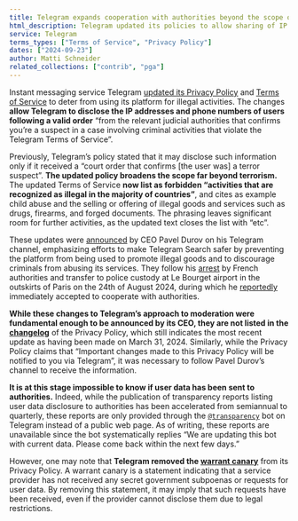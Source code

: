 ```yaml
---
title: Telegram expands cooperation with authorities beyond the scope of terrorism
html_description: Telegram updated its policies to allow sharing of IP addresses and phone numbers of users violating its Terms of Service with authorities.
service: Telegram
terms_types: ["Terms of Service", "Privacy Policy"]
dates: ["2024-09-23"]
author: Matti Schneider
related_collections: ["contrib", "pga"]
---
```


Instant messaging service Telegram [updated its Privacy Policy](https://github.com/OpenTermsArchive/contrib-versions/commit/9d484c869600b6e817b263b6919e20a5cd7c9c70#diff-e94a4eda2e65a52b5a52c13037a8d5f4e7f2aaffeba6dd83bb361ab973157019R235) and [Terms of Service](https://github.com/OpenTermsArchive/contrib-versions/commit/1a3a08b4f4a4a12fbae84197af7f4bcef0c36cc9#diff-e71804c4c17b46bdab60adfe08be9314a2cdbd028d3ce524695c844c40e643b4R9) to deter from using its platform for illegal activities. The changes **allow Telegram to disclose the IP addresses and phone numbers of users following a valid order** “from the relevant judicial authorities that confirms you’re a suspect in a case involving criminal activities that violate the Telegram Terms of Service”.

Previously, Telegram’s policy stated that it may disclose such information only if it received a “court order that confirms [the user was] a terror suspect”. **The updated policy broadens the scope far beyond terrorism.** The updated Terms of Service **now list as forbidden “activities that are recognized as illegal in the majority of countries”**, and cites as example child abuse and the selling or offering of illegal goods and services such as drugs, firearms, and forged documents. The phrasing leaves significant room for further activities, as the updated text closes the list with “etc”.

These updates were [announced](https://t.me/durov/345) by CEO Pavel Durov on his Telegram channel, emphasizing efforts to make Telegram Search safer by preventing the platform from being used to promote illegal goods and to discourage criminals from abusing its services. They follow his [arrest](https://www.tribunal-de-paris.justice.fr/sites/default/files/2024-08/2024-08-26%20-%20CP%20TELEGRAM%20.pdf) by French authorities and transfer to police custody at Le Bourget airport in the outskirts of Paris on the 24th of August 2024, during which he [reportedly](https://www.lemonde.fr/societe/article/2024/09/13/apres-l-arrestation-de-pavel-durov-le-sursaut-de-cooperation-de-telegram-avec-les-autorites-judiciaires-en-france-et-en-belgique_6316647_3224.html) immediately accepted to cooperate with authorities.

**While these changes to Telegram’s approach to moderation were fundamental enough to be announced by its CEO, they are not listed in the [changelog](https://github.com/OpenTermsArchive/contrib-versions/blob/1a3a08b4f4a4a12fbae84197af7f4bcef0c36cc9/Telegram/Privacy%20Policy.md#11-changes-to-this-privacy-policy)** of the Privacy Policy, which still indicates the most recent update as having been made on March 31, 2024. Similarly, while the Privacy Policy claims that “Important changes made to this Privacy Policy will be notified to you via Telegram”, it was necessary to follow Pavel Durov’s channel to receive the information.

**It is at this stage impossible to know if user data has been sent to authorities.** Indeed, while the publication of transparency reports listing user data disclosure to authorities has been accelerated from semiannual to quarterly, these reports are only provided through the [`@transparency`](https://t.me/transparency) bot on Telegram instead of a public web page. As of writing, these reports are unavailable since the bot systematically replies “We are updating this bot with current data. Please come back within the next few days.”

However, one may note that **Telegram removed the [warrant canary](https://en.wikipedia.org/wiki/Warrant_canary)** from its Privacy Policy. A warrant canary is a statement indicating that a service provider has not received any secret government subpoenas or requests for user data. By removing this statement, it may imply that such requests have been received, even if the provider cannot disclose them due to legal restrictions.
